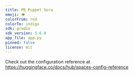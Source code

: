 ```yaml
---
title: PR Puppet Sora
emoji: 👁
colorFrom: red
colorTo: indigo
sdk: gradio
sdk_version: 5.6.0
app_file: app.py
pinned: false
license: mit
---
```


Check out the configuration reference at https://huggingface.co/docs/hub/spaces-config-reference
